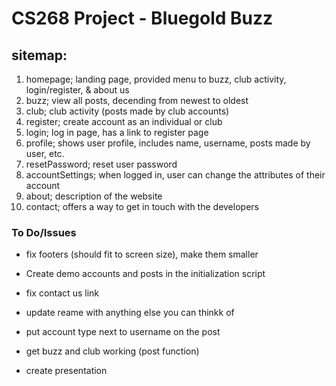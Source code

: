 # CS268 Project - Bluegold Buzz

## sitemap:
1) homepage; landing page, provided menu to buzz, club activity, login/register, & about us
2) buzz; view all posts, decending from newest to oldest
3) club; club activity (posts made by club accounts)
4) register; create account as an individual or club
5) login; log in page, has a link to register page
6) profile; shows user profile, includes name, username, posts made by user, etc.
7) resetPassword; reset user password
8) accountSettings; when logged in, user can change the attributes of their account
9) about; description of the website
10) contact; offers a way to get in touch with the developers

### To Do/Issues

- fix footers (should fit to screen size), make them smaller
- Create demo accounts and posts in the initialization script
- fix contact us link
- update reame with anything else you can thinkk of
- put account type next to username on the post
- get buzz and club working (post function)

- create presentation